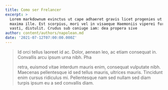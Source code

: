 ```yaml
---
title: Como ser Frelancer
excerpt: >
  Lorem markdownum evinctus ut cape adhaeret gravis licet progenies ut haesit
  maxima ille. Est scorpius, mori vel in visaeque Haemoniis viperei furoris e ad
  vasti, distulit. Crudus sub coniuge iam: dea propera sive
author: content/authors/napolean.md
date: '2021-07-12T07:00:00.000Z'
---
```

> Id orci tellus laoreet id ac. Dolor, aenean leo, ac etiam consequat in. Convallis arcu ipsum urna nibh. Pha
>
> retra, euismod vitae interdum mauris enim, consequat vulputate nibh. Maecenas pellentesque id sed tellus mauris, ultrices mauris. Tincidunt enim cursus ridiculus mi. Pellentesque nam sed nullam sed diam turpis ipsum eu a sed convallis diam.